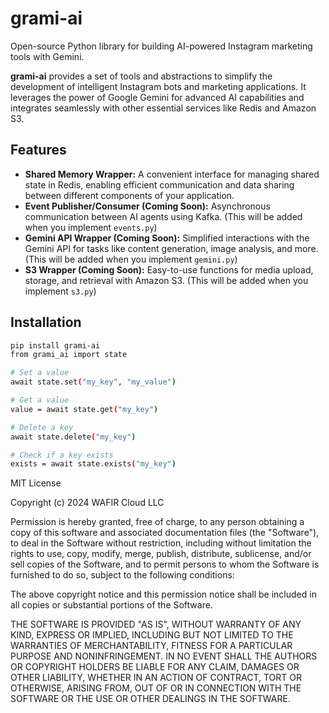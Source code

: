 # grami-ai

Open-source Python library for building AI-powered Instagram marketing tools with Gemini.

**grami-ai** provides a set of tools and abstractions to simplify the development of intelligent Instagram bots and marketing applications. It leverages the power of Google Gemini for advanced AI capabilities and integrates seamlessly with other essential services like Redis and Amazon S3.

## Features

* **Shared Memory Wrapper:** A convenient interface for managing shared state in Redis, enabling efficient communication and data sharing between different components of your application.
* **Event Publisher/Consumer (Coming Soon):**  Asynchronous communication between AI agents using Kafka. (This will be added when you implement `events.py`)
* **Gemini API Wrapper (Coming Soon):**  Simplified interactions with the Gemini API for tasks like content generation, image analysis, and more. (This will be added when you implement `gemini.py`)
* **S3 Wrapper (Coming Soon):**  Easy-to-use functions for media upload, storage, and retrieval with Amazon S3. (This will be added when you implement `s3.py`)

## Installation

```bash
pip install grami-ai
from grami_ai import state

# Set a value
await state.set("my_key", "my_value")

# Get a value
value = await state.get("my_key")

# Delete a key
await state.delete("my_key")

# Check if a key exists
exists = await state.exists("my_key")
```
MIT License

Copyright (c) 2024 WAFIR Cloud LLC

Permission is hereby granted, free of charge, to any person obtaining a copy
of this software and associated documentation files (the "Software"), to deal
in the Software without restriction, including without limitation the rights
to use, copy, modify, merge, publish, distribute, sublicense, and/or sell
copies of the Software, and to permit persons to whom the Software is
furnished to do so, subject to the following conditions:

The above copyright notice and this permission notice shall be included in all
copies or substantial portions of the Software.

THE SOFTWARE IS PROVIDED "AS IS", WITHOUT WARRANTY OF ANY KIND, EXPRESS OR
IMPLIED, INCLUDING BUT NOT LIMITED TO THE WARRANTIES OF MERCHANTABILITY,
FITNESS FOR A PARTICULAR PURPOSE AND NONINFRINGEMENT. IN NO EVENT SHALL THE
AUTHORS OR COPYRIGHT HOLDERS BE LIABLE FOR ANY CLAIM, DAMAGES OR OTHER
LIABILITY, WHETHER IN AN ACTION OF CONTRACT, TORT OR OTHERWISE, ARISING FROM,
OUT OF OR IN CONNECTION WITH THE SOFTWARE OR THE USE OR OTHER DEALINGS IN THE
SOFTWARE.
